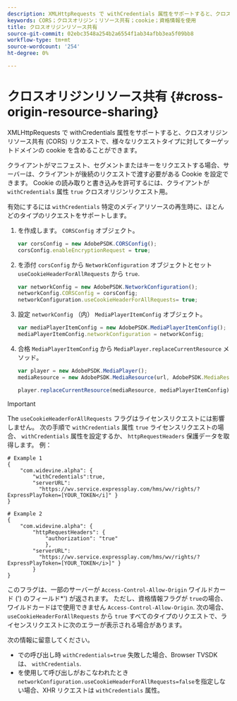 ```yaml
---
description: XMLHttpRequests で withCredentials 属性をサポートすると、クロスオリジンリソース共有 (CORS) リクエストで、様々なリクエストタイプに対してターゲットドメインの cookie を含めることができます。
keywords: CORS；クロスオリジン；リソース共有；cookie；資格情報を使用
title: クロスオリジンリソース共有
source-git-commit: 02ebc3548a254b2a6554f1ab34afbb3ea5f09bb8
workflow-type: tm+mt
source-wordcount: '254'
ht-degree: 0%

---
```


# クロスオリジンリソース共有 {#cross-origin-resource-sharing}

XMLHttpRequests で withCredentials 属性をサポートすると、クロスオリジンリソース共有 (CORS) リクエストで、様々なリクエストタイプに対してターゲットドメインの cookie を含めることができます。

クライアントがマニフェスト、セグメントまたはキーをリクエストする場合、サーバーは、クライアントが後続のリクエストで渡す必要がある Cookie を設定できます。 Cookie の読み取りと書き込みを許可するには、クライアントが `withCredentials` 属性 `true` クロスオリジンリクエスト用。

有効にするには `withCredentials` 特定のメディアリソースの再生時に、ほとんどのタイプのリクエストをサポートします。

1. を作成します。 `CORSConfig` オブジェクト。

   ```js
   var corsConfig = new AdobePSDK.CORSConfig();  
   corsConfig.enableEncryptionRequest = true; 
   ```

1. を添付 `corsConfig` から `NetworkConfiguration` オブジェクトとセット `useCookieHeaderForAllRequests` から `true`.

   ```js
   var networkConfig = new AdobePSDK.NetworkConfiguration();  
   networkConfig.CORSConfig = corsConfig; 
   networkConfiguration.useCookieHeaderForAllRequests= true;
   ```

1. 設定 `networkConfig` （内） `MediaPlayerItemConfig` オブジェクト。

   ```js
   var mediaPlayerItemConfig = new AdobePSDK.MediaPlayerItemConfig();  
   mediaPlayerItemConfig.networkConfiguration = networkConfig; 
   ```

1. 合格 `MediaPlayerItemConfig` から `MediaPlayer.replaceCurrentResource` メソッド。

   ```js
   var player = new AdobePSDK.MediaPlayer(); 
   mediaResource = new AdobePSDK.MediaResource(url, AdobePSDK.MediaResourceType.HLS);  
   
   player.replaceCurrentResource(mediaResource, mediaPlayerItemConfig);  
   ```

>[!IMPORTANT]
>
>The `useCookieHeaderForAllRequests` フラグはライセンスリクエストには影響しません。 次の手順で `withCredentials` 属性 `true` ライセンスリクエストの場合、 `withCredentials` 属性を設定するか、 `httpRequestHeaders` 保護データを取得します。 例：

```
# Example 1 
{ 
    "com.widevine.alpha": {  
        "withCredentials":true,  
        "serverURL":  
          "https://wv.service.expressplay.com/hms/wv/rights/?ExpressPlayToken=[YOUR_TOKEN</i]" } 
} 
 
# Example 2 
{ 
    "com.widevine.alpha": { 
        "httpRequestHeaders": {  
            "authorization": "true"  
            }, 
        "serverURL":  
          "https://wv.service.expressplay.com/hms/wv/rights/?ExpressPlayToken=[YOUR_TOKEN</i>]" }
        } 
}
```

このフラグは、一部のサーバーが `Access-Control-Allow-Origin` ワイルドカード (&#39;) のフィールド&#42;&#39;) が返されます。 ただし、資格情報フラグが `true`の場合、ワイルドカードはで使用できません `Access-Control-Allow-Origin`. 次の場合、 `useCookieHeaderForAllRequests` から `true` すべてのタイプのリクエストで、ライセンスリクエストに次のエラーが表示される場合があります。

次の情報に留意してください。

* での呼び出し時 `withCredentials=true` 失敗した場合、Browser TVSDK は、 `withCredentials`.
* を使用して呼び出しがおこなわれたとき `networkConfiguration.useCookieHeaderForAllRequests=false`を指定しない場合、XHR リクエストは `withCredentials` 属性。
